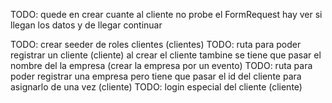 TODO: quede en crear cuante al cliente no probe el FormRequest hay ver si llegan los datos y de llegar continuar



TODO: crear seeder de roles clientes (clientes)
TODO: ruta para poder registrar un cliente (cliente) al crear el cliente tambine se tiene que pasar el nombre del la empresa (crear la empresa por un evento)
TODO: ruta para poder registrar una empresa pero tiene que pasar el id del cliente para asignarlo de una vez (cliente)
TODO: login especial del cliente (cliente)
